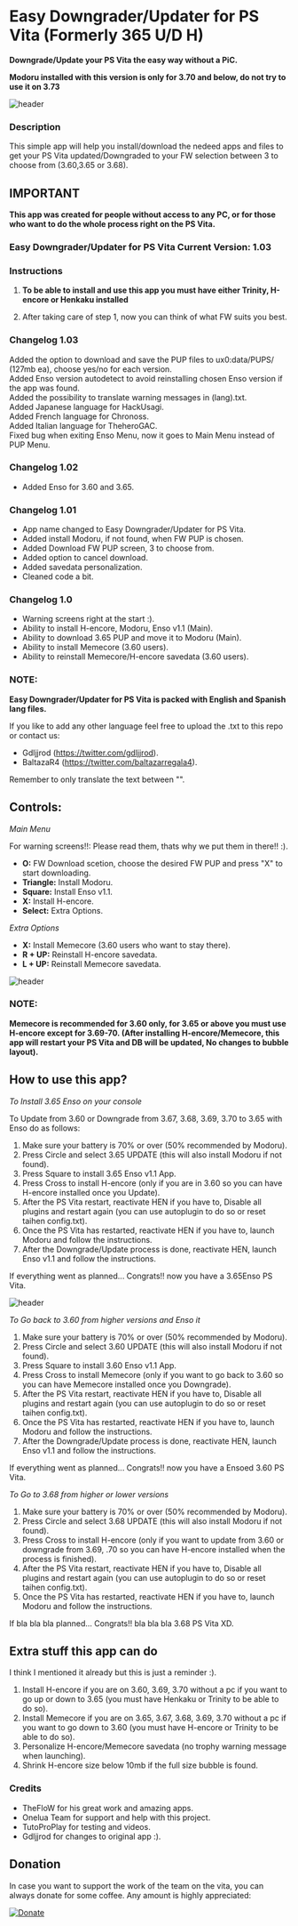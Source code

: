 # Easy Downgrader/Updater for PS Vita (Formerly 365 U/D H)
**Downgrade/Update your PS Vita the easy way without a PiC.**

**Modoru installed with this version is only for 3.70 and below, do not try to use it on 3.73**


![header](Preview.png)

### Description ###
This simple app will help you install/download the nedeed apps and files to get your PS Vita updated/Downgraded to your FW selection between 3 to choose from (3.60,3.65 or 3.68).

## IMPORTANT ##
**This app was created for people without access to any PC, or for those who want to do the whole process right on the PS Vita.**

### Easy Downgrader/Updater for PS Vita Current Version: 1.03 ###


### Instructions ###
1. **To be able to install and use this app you must have either Trinity, H-encore or Henkaku installed**

2. After taking care of step 1, now you can think of what FW suits you best.

### Changelog 1.03 ###
Added the option to download and save the PUP files to ux0:data/PUPS/ (127mb ea), choose yes/no for each version.<br>
Added Enso version autodetect to avoid reinstalling chosen Enso version if the app was found.<br>
Added the possibility to translate warning messages in (lang).txt.<br>
Added Japanese language for HackUsagi.<br>
Added French language for Chronoss.<br>
Added Italian language for TheheroGAC.<br>
Fixed bug when exiting Enso Menu, now it goes to Main Menu instead of PUP Menu.<br>

### Changelog 1.02 ###
- Added Enso for 3.60 and 3.65.<br>

### Changelog 1.01 ###

- App name changed to Easy Downgrader/Updater for PS Vita.<br>
- Added install Modoru, if not found, when FW PUP is chosen.<br>
- Added Download FW PUP screen, 3 to choose from.<br>
- Added option to cancel download.<br>
- Added savedata personalization.<br>
- Cleaned code a bit.<br>

### Changelog 1.0 ###
- Warning screens right at the start :).<br>
- Ability to install H-encore, Modoru, Enso v1.1 (Main).<br>
- Ability to download 3.65 PUP and move it to Modoru (Main).<br>
- Ability to install Memecore (3.60 users).<br>
- Ability to reinstall Memecore/H-encore savedata (3.60 users).<br>

### NOTE: ###

**Easy Downgrader/Updater for PS Vita is packed with English and Spanish lang files.**

If you like to add any other language feel free to upload the .txt to this repo or contact us:

- Gdljjrod (https://twitter.com/gdljjrod).
- BaltazaR4 (https://twitter.com/baltazarregala4).

Remember to only translate the text between "".

## Controls:  ##

*Main Menu*

For warning screens!!: Please read them, thats why we put them in there!! :).

- **O:** FW Download scetion, choose the desired FW PUP and press "X" to start downloading.<br>
- **Triangle:** Install Modoru.<br>
- **Square:** Install Enso v1.1.<br>
- **X:** Install H-encore.<br>
- **Select:** Extra Options.<br>

*Extra Options*

- **X:** Install Memecore (3.60 users who want to stay there).<br>
- **R + UP:** Reinstall H-encore savedata.<br>
- **L + UP:** Reinstall Memecore savedata.<br>

![header](ExtraSettings.png)

### NOTE: ###
**Memecore is recommended for 3.60 only, for 3.65 or above you must use H-encore except for 3.69-70.
(After installing H-encore/Memecore, this app will restart your PS Vita and DB will be updated, No changes to bubble layout).**

## How to use this app? ##

*To Install 3.65 Enso on your console*

To Update from 3.60 or Downgrade from 3.67, 3.68, 3.69, 3.70 to 3.65 with Enso do as follows:<br>
1. Make sure your battery is 70% or over (50% recommended by Modoru).<br>
2. Press Circle and select 3.65 UPDATE (this will also install Modoru if not found).<br>
3. Press Square to install 3.65 Enso v1.1 App.<br>
4. Press Cross to install H-encore (only if you are in 3.60 so you can have H-encore installed once you Update).<br>
5. After the PS Vita restart, reactivate HEN if you have to, Disable all plugins and restart again (you can use autoplugin to do so or reset taihen config.txt).<br>
6. Once the PS Vita has restarted, reactivate HEN if you have to, launch Modoru and follow the instructions.<br>
7. After the Downgrade/Update process is done, reactivate HEN, launch Enso v1.1 and follow the instructions.<br>

If everything went as planned... Congrats!! now you have a 3.65Enso PS Vita.

![header](PreviewsImgs.png)

*To Go back to 3.60 from higher versions and Enso it*

1. Make sure your battery is 70% or over (50% recommended by Modoru).<br>
2. Press Circle and select 3.60 UPDATE (this will also install Modoru if not found).<br>
3. Press Square to install 3.60 Enso v1.1 App.<br>
4. Press Cross to install Memecore (only if you want to go back to 3.60 so you can have Memecore installed once you Downgrade).<br>
5. After the PS Vita restart, reactivate HEN if you have to, Disable all plugins and restart again (you can use autoplugin to do so or reset taihen config.txt).<br>
6. Once the PS Vita has restarted, reactivate HEN if you have to, launch Modoru and follow the instructions.<br>
7. After the Downgrade/Update process is done, reactivate HEN, launch Enso v1.1 and follow the instructions.<br>

If everything went as planned... Congrats!! now you have a Ensoed 3.60 PS Vita.

*To Go to 3.68 from higher or lower versions*

1. Make sure your battery is 70% or over (50% recommended by Modoru).<br>
2. Press Circle and select 3.68 UPDATE (this will also install Modoru if not found).<br>
3. Press Cross to install H-encore (only if you want to update from 3.60 or downgrade from 3.69, .70 so you can have H-encore installed when the process is finished).<br>
4. After the PS Vita restart, reactivate HEN if you have to, Disable all plugins and restart again (you can use autoplugin to do so or reset taihen config.txt).<br>
5. Once the PS Vita has restarted, reactivate HEN if you have to, launch Modoru and follow the instructions.<br>

If bla bla bla planned... Congrats!! bla bla bla 3.68 PS Vita XD.

## Extra stuff this app can do ##

I think I mentioned it already but this is just a reminder :).<br>
1. Install H-encore if you are on 3.60, 3.69, 3.70 without a pc if you want to go up or down to 3.65 (you must have Henkaku or Trinity to be able to do so).<br>
2. Install Memecore if you are on 3.65, 3.67, 3.68, 3.69, 3.70 without a pc if you want to go down to 3.60 (you must have H-encore or Trinity to be able to do so).<br>
3. Personalize H-encore/Memecore savedata (no trophy warning message when launching).<br>
4. Shrink H-encore size below 10mb if the full size bubble is found.<br>

### Credits ###
- TheFloW for his great work and amazing apps.
- Onelua Team for support and help with this project.
- TutoProPlay for testing and videos.
- Gdljjrod for changes to original app :).

## Donation ##
In case you want to support the work of the team on the vita, you can always donate for some coffee. Any amount is highly appreciated:

[![Donate](https://www.paypalobjects.com/en_US/i/btn/btn_donateCC_LG.gif)](https://www.paypal.com/cgi-bin/webscr?cmd=_donations&business=YHZ5XBWEXP8ZY&lc=MX&item_name=ONElua%20Team%20Projects&item_number=AdrenalineBubbleManager&currency_code=USD&bn=PP%2dDonationsBF%3abtn_donateCC_LG%2egif%3aNonHosted)
